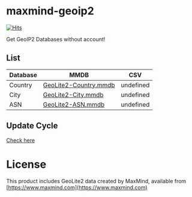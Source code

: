 # maxmind-geoip2

[![Hits](https://hits.seeyoufarm.com/api/count/incr/badge.svg?url=https%3A%2F%2Fgithub.com%2Fgreen1052%2Fmaxmind-geoip2&count_bg=%2379C83D&title_bg=%23555555&icon=&icon_color=%23E7E7E7&title=hits&edge_flat=false)](https://hits.seeyoufarm.com)

Get GeoIP2 Databases without account!

## List

| Database | MMDB | CSV |
|---|---|---|
| Country | [GeoLite2-Country.mmdb](https://github.com/green1052/maxmind-geoip2/raw/master/dist/GeoLite2-Country/GeoLite2-Country.mmdb) | undefined |
| City | [GeoLite2-City.mmdb](https://github.com/green1052/maxmind-geoip2/raw/master/dist/GeoLite2-City/GeoLite2-City.mmdb) | undefined |
| ASN | [GeoLite2-ASN.mmdb](https://github.com/green1052/maxmind-geoip2/raw/master/dist/GeoLite2-ASN/GeoLite2-ASN.mmdb) | undefined |

## Update Cycle

[Check here](https://support.maxmind.com/hc/en-us/articles/4408216129947)

# License

This product includes GeoLite2 data created by MaxMind, available from [https://www.maxmind.com](https://www.maxmind.com)
